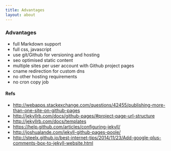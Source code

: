 ```yaml
---
title: Advantages
layout: about
---
```


### Advantages

- full Markdown support
- full css, javascript  
- use git/Github for versioning and hosting
- seo optimised static content
- multiple sites per user account with Github project pages
- cname redirection for custom dns
- no other hosting requirements
- no cron copy job

#### Refs

- <http://webapps.stackexchange.com/questions/42455/publishing-more-than-one-site-on-github-pages>
- <http://jekyllrb.com/docs/github-pages/#project-page-url-structure>
- <http://jekyllrb.com/docs/templates>
- <https://help.github.com/articles/configuring-jekyll/>
- <http://joshualande.com/jekyll-github-pages-poole/>
- <http://steelx.github.io/best-internet-tips/2014/11/23/Add-google-plus-comments-box-to-jekyll-website.html>



